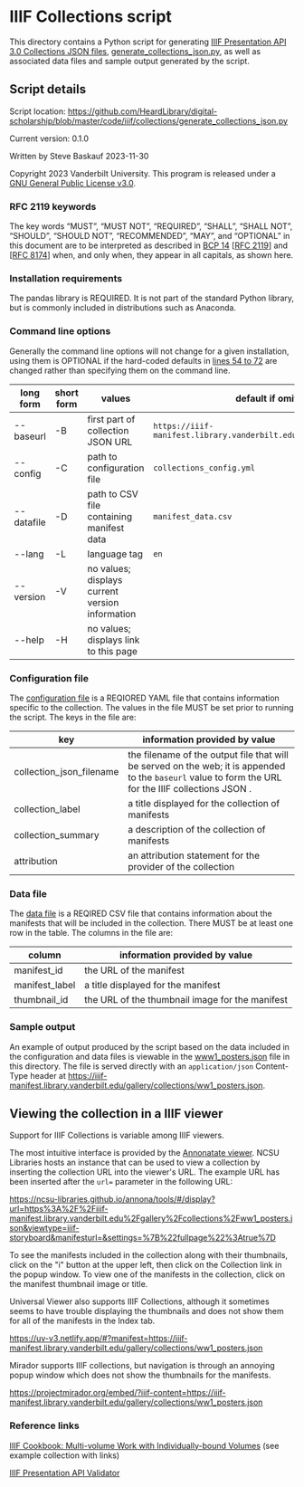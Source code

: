 # IIIF Collections script

This directory contains a Python script for generating [IIIF Presentation API 3.0 Collections JSON files](https://iiif.io/api/presentation/3.0/#51-collection), [generate_collections_json.py](generate_collections_json.py), as well as associated data files and sample output generated by the script.

## Script details

Script location: <https://github.com/HeardLibrary/digital-scholarship/blob/master/code/iiif/collections/generate_collections_json.py>

Current version: 0.1.0

Written by Steve Baskauf 2023-11-30

Copyright 2023 Vanderbilt University. This program is released under a [GNU General Public License v3.0](http://www.gnu.org/licenses/gpl-3.0).

### RFC 2119 keywords

The key words “MUST”, “MUST NOT”, “REQUIRED”, “SHALL”, “SHALL NOT”, “SHOULD”, “SHOULD NOT”, “RECOMMENDED”, “MAY”, and “OPTIONAL” in this document are to be interpreted as described in [BCP 14](https://www.rfc-editor.org/info/bcp14) \[[RFC 2119](https://datatracker.ietf.org/doc/html/rfc2119)\] and \[[RFC 8174](https://datatracker.ietf.org/doc/html/rfc8174)\] when, and only when, they appear in all capitals, as shown here.

### Installation requirements

The pandas library is REQUIRED. It is not part of the standard Python library, but is commonly included in distributions such as Anaconda. 

### Command line options

Generally the command line options will not change for a given installation, using them is OPTIONAL if the hard-coded defaults in [lines 54 to 72](https://github.com/HeardLibrary/digital-scholarship/blob/4aa06440486702bc95e518dd4f6c5478c1f5dfcb/code/iiif/collections/generate_collections_json.py#L54C1-L73C1) are changed rather than specifying them on the command line. 

| long form | short form | values | default if omitted |
| --------- | ---------- | ------ | ------- |
| --baseurl | -B | first part of collection JSON URL | `https://iiif-manifest.library.vanderbilt.edu/gallery/collections/` |
| --config | -C | path to configuration file | `collections_config.yml` |
| --datafile | -D | path to CSV file containing manifest data | `manifest_data.csv` |
| --lang | -L | language tag | `en` |
| --version | -V | no values; displays current version information |  |
| --help | -H | no values; displays link to this page |  |

### Configuration file

The [configuration file](collections_config.yml) is a REQIORED YAML file that contains information specific to the collection. The values in the file MUST be set prior to running the script. The keys in the file are:

| key | information provided by value |
| --- | ----- |
| collection_json_filename | the filename of the output file that will be served on the web; it is appended to the `baseurl` value to form the URL for the IIIF collections JSON . |
| collection_label | a title displayed for the collection of manifests |
| collection_summary | a description of the collection of manifests |
| attribution | an attribution statement for the provider of the collection |

### Data file

The [data file](manifest_data.csv) is a REQIRED CSV file that contains information about the manifests that will be included in the collection. There MUST be at least one row in the table. The columns in the file are:

| column | information provided by value |
| ------ | ----- |
| manifest_id | the URL of the manifest |
| manifest_label | a title displayed for the manifest |
| thumbnail_id | the URL of the thumbnail image for the manifest |

### Sample output

An example of output produced by the script based on the data included in the configuration and data files is viewable in the [www1_posters.json](www1_posters.json) file in this directory. The file is served directly with an `application/json` Content-Type header at <https://iiif-manifest.library.vanderbilt.edu/gallery/collections/ww1_posters.json>.

## Viewing the collection in a IIIF viewer

Support for IIIF Collections is variable among IIIF viewers. 

The most intuitive interface is provided by the [Annonatate viewer](https://annonatate.fly.dev/). NCSU Libraries hosts an instance that can be used to view a collection by inserting the collection URL into the viewer's URL. The example URL has been inserted after the `url=` parameter in the following URL:

<https://ncsu-libraries.github.io/annona/tools/#/display?url=https%3A%2F%2Fiiif-manifest.library.vanderbilt.edu%2Fgallery%2Fcollections%2Fww1_posters.json&viewtype=iiif-storyboard&manifesturl=&settings=%7B%22fullpage%22%3Atrue%7D>

To see the manifests included in the collection along with their thumbnails, click on the "i" button at the upper left, then click on the Collection link in the popup window. To view one of the manifests in the collection, click on the manifest thumbnail image or title. 

Universal Viewer also supports IIIF Collections, although it sometimes seems to have trouble displaying the thumbnails and does not show them for all of the manifests in the Index tab. 

<https://uv-v3.netlify.app/#?manifest=https://iiif-manifest.library.vanderbilt.edu/gallery/collections/ww1_posters.json>

Mirador supports IIIF collections, but navigation is through an annoying popup window which does not show the thumbnails for the manifests. 

<https://projectmirador.org/embed/?iiif-content=https://iiif-manifest.library.vanderbilt.edu/gallery/collections/ww1_posters.json>

### Reference links

[IIIF Cookbook: Multi-volume Work with Individually-bound Volumes](https://iiif.io/api/cookbook/recipe/0030-multi-volume/) (see example collection with links)

[IIIF Presentation API Validator](https://presentation-validator.iiif.io/)
